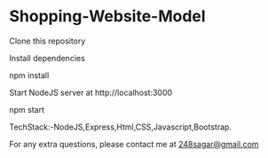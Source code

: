 # Shopping-Website-Model
Clone this repository

Install dependencies

npm install

Start NodeJS server at http://localhost:3000

npm start

TechStack:-NodeJS,Express,Html,CSS,Javascript,Bootstrap.

For any extra questions, please contact me at 248sagar@gmail.com
